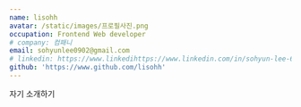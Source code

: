 ```yaml
---
name: lisohh
avatar: /static/images/프로필사진.png
occupation: Frontend Web developer
# company: 컴패니
email: sohyunlee0902@gmail.com
# linkedin: https://www.linkedihttps://www.linkedin.com/in/sohyun-lee-601092183/
github: 'https://www.github.com/lisohh'
---
```


자기 소개하기
